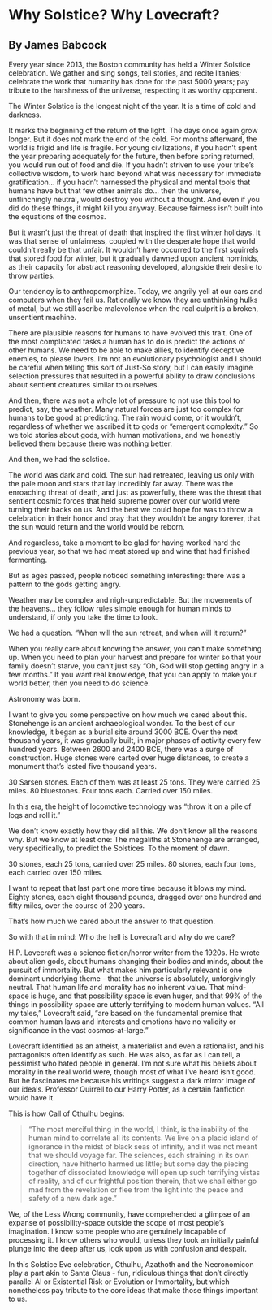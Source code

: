 # Why Solstice? Why Lovecraft?
## By James Babcock

Every year since 2013, the Boston community has held a Winter Solstice
celebration. We gather and sing songs, tell stories, and recite
litanies; celebrate the work that humanity has done for the past 5000
years; pay tribute to the harshness of the universe, respecting it as
worthy opponent.

The Winter Solstice is the longest night of the year. It is a time of
cold and darkness.

It marks the beginning of the return of the light. The days once again
grow longer. But it does not mark the end of the cold. For months
afterward, the world is frigid and life is fragile. For young
civilizations, if you hadn’t spent the year preparing adequately for
the future, then before spring returned, you would run out of food and
die. If you hadn’t striven to use your tribe’s collective wisdom, to
work hard beyond what was necessary for immediate gratification... if
you hadn’t harnessed the physical and mental tools that humans have
but that few other animals do... then the universe, unflinchingly
neutral, would destroy you without a thought. And even if you did do
these things, it might kill you anyway. Because fairness isn’t built
into the equations of the cosmos.

But it wasn’t just the threat of death that inspired the first winter
holidays. It was that sense of unfairness, coupled with the desperate
hope that world couldn’t really be that unfair. It wouldn’t have
occurred to the first squirrels that stored food for winter, but it
gradually dawned upon ancient hominids, as their capacity for abstract
reasoning developed, alongside their desire to throw parties.

Our tendency is to anthropomorphize. Today, we angrily yell at our
cars and computers when they fail us. Rationally we know they are
unthinking hulks of metal, but we still ascribe malevolence when the
real culprit is a broken, unsentient machine.

There are plausible reasons for humans to have evolved this trait. One
of the most complicated tasks a human has to do is predict the actions
of other humans. We need to be able to make allies, to identify
deceptive enemies, to please lovers. I’m not an evolutionary
psychologist and I should be careful when telling this sort of Just-So
story, but I can easily imagine selection pressures that resulted in a
powerful ability to draw conclusions about sentient creatures similar
to ourselves.

And then, there was not a whole lot of pressure to not use this tool
to predict, say, the weather. Many natural forces are just too complex
for humans to be good at predicting. The rain would come, or it
wouldn’t, regardless of whether we ascribed it to gods or “emergent
complexity.” So we told stories about gods, with human motivations,
and we honestly believed them because there was nothing better.

And then, we had the solstice.

The world was dark and cold. The sun had retreated, leaving us only
with the pale moon and stars that lay incredibly far away. There was
the enroaching threat of death, and just as powerfully, there was the
threat that sentient cosmic forces that held supreme power over our
world were turning their backs on us. And the best we could hope for
was to throw a celebration in their honor and pray that they wouldn’t
be angry forever, that the sun would return and the world would be
reborn.

And regardless, take a moment to be glad for having worked hard the
previous year, so that we had meat stored up and wine that had
finished fermenting.

But as ages passed, people noticed something interesting: there was a
pattern to the gods getting angry.

Weather may be complex and nigh-unpredictable. But the movements of
the heavens... they follow rules simple enough for human minds to
understand, if only you take the time to look.

We had a question. “When will the sun retreat, and when will it
return?”

When you really care about knowing the answer, you can’t make
something up. When you need to plan your harvest and prepare for
winter so that your family doesn’t starve, you can’t just say “Oh, God
will stop getting angry in a few months.” If you want real knowledge,
that you can apply to make your world better, then you need to do
science.

Astronomy was born.

I want to give you some perspective on how much we cared about
this. Stonehenge is an ancient archaeological wonder. To the best of
our knowledge, it began as a burial site around 3000 BCE. Over the
next thousand years, it was gradually built, in major phases of
activity every few hundred years. Between 2600 and 2400 BCE, there was
a surge of construction. Huge stones were carted over huge distances,
to create a monument that’s lasted five thousand years.

30 Sarsen stones. Each of them was at least 25 tons. They were carried
25 miles.  80 bluestones. Four tons each. Carried over 150 miles.

In this era, the height of locomotive technology was “throw it on a
pile of logs and roll it.”

We don’t know exactly how they did all this. We don’t know all the
reasons why. But we know at least one: The megaliths at Stonehenge are
arranged, very specifically, to predict the Solstices. To the moment
of dawn.

30 stones, each 25 tons, carried over 25 miles. 80 stones, each four
tons, each carried over 150 miles.

I want to repeat that last part one more time because it blows my
mind. Eighty stones, each eight thousand pounds, dragged over one
hundred and fifty miles, over the course of 200 years.

That’s how much we cared about the answer to that question.

So with that in mind: Who the hell is Lovecraft and why do we care?

H.P. Lovecraft was a science fiction/horror writer from the 1920s. He
wrote about alien gods, about humans changing their bodies and minds,
about the pursuit of immortality. But what makes him particularly
relevant is one dominant underlying theme - that the universe is
absolutely, unforgivingly neutral. That human life and morality has no
inherent value. That mind-space is huge, and that possibility space is
even huger, and that 99% of the things in possibility space are
utterly terrifying to modern human values. “All my tales,” Lovecraft
said, “are based on the fundamental premise that common human laws and
interests and emotions have no validity or significance in the vast
cosmos-at-large.”

Lovecraft identified as an atheist, a materialist and even a
rationalist, and his protagonists often identify as such. He was also,
as far as I can tell, a pessimist who hated people in general. I’m not
sure what his beliefs about morality in the real world were, though
most of what I’ve heard isn’t good. But he fascinates me because his
writings suggest a dark mirror image of our ideals. Professor Quirrell
to our Harry Potter, as a certain fanfiction would have it.

This is how Call of Cthulhu begins:

> “The most merciful thing in the world, I think, is the inability of
> the human mind to correlate all its contents. We live on a placid
> island of ignorance in the midst of black seas of infinity, and it was
> not meant that we should voyage far. The sciences, each straining in
> its own direction, have hitherto harmed us little; but some day the
> piecing together of dissociated knowledge will open up such terrifying
> vistas of reality, and of our frightful position therein, that we
> shall either go mad from the revelation or flee from the light into
> the peace and safety of a new dark age.”

We, of the Less Wrong community, have comprehended a glimpse of an
expanse of possibility-space outside the scope of most people’s
imagination. I know some people who are genuinely incapable of
processing it. I know others who would, unless they took an initially
painful plunge into the deep after us, look upon us with confusion and
despair.

In this Solstice Eve celebration, Cthulhu, Azathoth and the
Necronomicon play a part akin to Santa Claus - fun, ridiculous things
that don’t directly parallel AI or Existential Risk or Evolution or
Immortality, but which nonetheless pay tribute to the core ideas that
make those things important to us.

